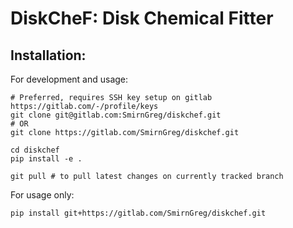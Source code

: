 # DiskCheF: Disk Chemical Fitter

## Installation:

For development and usage:

```
# Preferred, requires SSH key setup on gitlab https://gitlab.com/-/profile/keys
git clone git@gitlab.com:SmirnGreg/diskchef.git  
# OR 
git clone https://gitlab.com/SmirnGreg/diskchef.git

cd diskchef
pip install -e .

git pull # to pull latest changes on currently tracked branch
```


For usage only:
```
pip install git+https://gitlab.com/SmirnGreg/diskchef.git
```
